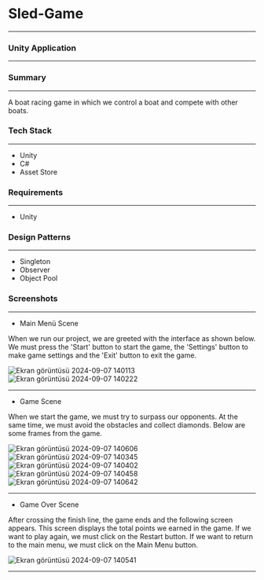 # Sled-Game

___

### Unity Application

---

### Summary

---

A boat racing game in which we control a boat and compete with other boats.

### Tech Stack

---

* Unity
* C#
* Asset Store

### Requirements

---

* Unity

### Design Patterns

---

* Singleton
* Observer
* Object Pool
  
### Screenshots

---

* Main Menü Scene

When we run our project, we are greeted with the interface as shown below. We must press the 'Start' button to start the game, the 'Settings' button to make game settings and the 'Exit' button to exit the game.

![Ekran görüntüsü 2024-09-07 140113](https://github.com/user-attachments/assets/318e9429-9cfb-4dc1-9159-cda1a841317f)
![Ekran görüntüsü 2024-09-07 140222](https://github.com/user-attachments/assets/e86ea37a-866b-4a31-aeff-8be402c6f770)

---

* Game Scene

When we start the game, we must try to surpass our opponents. At the same time, we must avoid the obstacles and collect diamonds. Below are some frames from the game.

![Ekran görüntüsü 2024-09-07 140606](https://github.com/user-attachments/assets/2eb267e6-b477-4d30-bcf4-836917e120d7)
![Ekran görüntüsü 2024-09-07 140345](https://github.com/user-attachments/assets/cb704029-ee38-42bd-a702-c999d42e2e3d)
![Ekran görüntüsü 2024-09-07 140402](https://github.com/user-attachments/assets/20ed422e-b635-4798-b10c-e296dde5a342)
![Ekran görüntüsü 2024-09-07 140458](https://github.com/user-attachments/assets/4c04f69a-582f-47c0-a55b-952bb132b251)
![Ekran görüntüsü 2024-09-07 140642](https://github.com/user-attachments/assets/7b051552-85ec-42d4-b938-734be4b2e9c8)

---

* Game Over Scene

After crossing the finish line, the game ends and the following screen appears. This screen displays the total points we earned in the game. If we want to play again, we must click on the Restart button. If we want to return to the main menu, we must click on the Main Menu button.

![Ekran görüntüsü 2024-09-07 140541](https://github.com/user-attachments/assets/4a2cc398-bba7-4891-ae95-fbe9e709087c)

---
